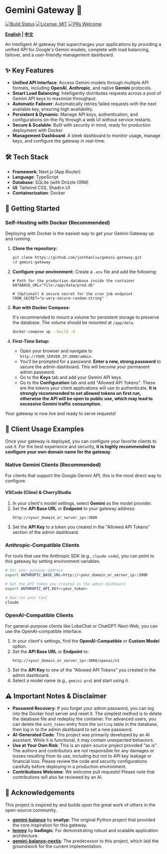 # Gemini Gateway 🚀

[![Build Status](https://img.shields.io/github/actions/workflow/status/jonthanliu/gemini-gateway/deploy.yml?branch=main)](https://github.com/jonthanliu/gemini-gateway/actions)
[![License: MIT](https://img.shields.io/badge/License-MIT-yellow.svg)](https://opensource.org/licenses/MIT)
[![PRs Welcome](https://img.shields.io/badge/PRs-welcome-brightgreen.svg)](https://github.com/jonthanliu/gemini-gateway/pulls)

**[English](README.md) | [中文](README.zh.md)**

An intelligent AI gateway that supercharges your applications by providing a unified API for Google's Gemini models, complete with load balancing, failover, and a user-friendly management dashboard.

## ✨ Key Features

- **Unified API Interface**: Access Gemini models through multiple API formats, including **OpenAI**, **Anthropic**, and native **Gemini** protocols.
- **Smart Load Balancing**: Intelligently distributes requests across a pool of Gemini API keys to maximize throughput.
- **Automatic Failover**: Automatically retries failed requests with the next available key, ensuring high availability.
- **Persistent & Dynamic**: Manage API keys, authentication, and configurations on-the-fly through a web UI without service restarts.
- **Secure & Scalable**: Built with security in mind, ready for production deployment with Docker.
- **Management Dashboard**: A sleek dashboard to monitor usage, manage keys, and configure the gateway in real-time.

## 🛠️ Tech Stack

- **Framework**: Next.js (App Router)
- **Language**: TypeScript
- **Database**: SQLite (with Drizzle ORM)
- **UI**: Tailwind CSS, Shadcn UI
- **Containerization**: Docker

## 🚀 Getting Started

### Self-Hosting with Docker (Recommended)

Deploying with Docker is the easiest way to get your Gemini Gateway up and running.

1.  **Clone the repository:**

    ```bash
    git clone https://github.com/jonthanliu/gemini-gateway.git
    cd gemini-gateway
    ```

2.  **Configure your environment:**
    Create a `.env` file and add the following:

    ```env
    # Path for the production database inside the container
    DATABASE_URL="file:/app/data/prod.db"

    # (Optional) A secure secret for the cron job endpoint
    CRON_SECRET="a-very-secure-random-string"
    ```

3.  **Run with Docker Compose:**

    It's recommended to mount a volume for persistent storage to preserve the database. The volume should be mounted at `/app/data`.

    ```bash
    docker-compose up --build -d
    ```

4.  **First-Time Setup:**
    - Open your browser and navigate to `http://YOUR_SERVER_IP:3000/admin`.
    - You'll be prompted for a password. **Enter a new, strong password** to secure the admin dashboard. This will become your permanent admin password.
    - Go to the **Keys** tab and add your Gemini API keys.
    - Go to the **Configuration** tab and add "Allowed API Tokens". These are the tokens your client applications will use to authenticate. **It is strongly recommended to set allowed tokens on first run, otherwise the API will be open to public use, which may lead to excessive Gemini traffic consumption.**

Your gateway is now live and ready to serve requests!

## 🔌 Client Usage Examples

Once your gateway is deployed, you can configure your favorite clients to use it. For the best experience and security, **it is highly recommended to configure your own domain name for the gateway**.

### Native Gemini Clients (Recommended)

For clients that support the Google Gemini API, this is the most direct way to configure.

#### VSCode (Cline) & CherryStudio

1.  In your client's model settings, select **Gemini** as the model provider.
2.  Set the **API Base URL** or **Endpoint** to your gateway address:
    ```
    http://<your_domain_or_server_ip>:3000
    ```
3.  Set the **API Key** to a token you created in the "Allowed API Tokens" section of the admin dashboard.

### Anthropic-Compatible Clients

For tools that use the Anthropic SDK (e.g., `claude-code`), you can point to this gateway by setting environment variables.

```bash
# Set your gateway address
export ANTHROPIC_BASE_URL=http://<your_domain_or_server_ip>:3000

# Set the API token you created in the admin dashboard
export ANTHROPIC_API_KEY=<your_token>

# Now run your tool
claude
```

### OpenAI-Compatible Clients

For general-purpose clients like LobeChat or ChatGPT-Next-Web, you can use the OpenAI-compatible interface.

1.  In your client's settings, find the **OpenAI-Compatible** or **Custom Model** option.
2.  Set the **API Base URL** or **Endpoint** to:
    ```
    http://<your_domain_or_server_ip>:3000/openai/v1
    ```
3.  Set the **API Key** to one of the "Allowed API Tokens" you created in the admin dashboard.
4.  Select a model name (e.g., `gemini-pro`) and start using it.

## ⚠️ Important Notes & Disclaimer

- **Password Recovery**: If you forget your admin password, you can log into the Docker host server and reset it. The simplest method is to delete the database file and redeploy the container. For advanced users, you can delete the `auth_token` entry from the `Setting` table in the database, then log in to the admin dashboard to set a new password.
- **AI-Generated Code**: This project was primarily developed by an AI assistant. While it is functional, it may contain unexpected behaviors.
- **Use at Your Own Risk**: This is an open-source project provided "as is". The authors and contributors are not responsible for any damages or losses resulting from its use, including but not to API key leakage or financial loss. Please review the code and security configurations carefully before deploying in a production environment.
- **Contributions Welcome**: We welcome pull requests! Please note that contributions will also be reviewed by an AI.

## 🙏 Acknowledgements

This project is inspired by and builds upon the great work of others in the open-source community.

- **[gemini-balance](https://github.com/snailyp/gemini-balance)** by **snailyp**: The original Python project that provided the core inspiration for this gateway.
- **[lemmy](https://github.com/badlogic/lemmy)** by **badlogic**: For demonstrating robust and scalable application architecture.
- **[gemini-balance-nextjs](https://github.com/jonthanliu/gemini-balance-nextjs)**: The predecessor to this project, which laid the groundwork for the current implementation.
